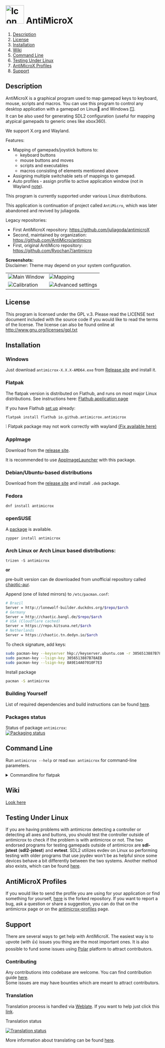 # <img src="./src/images/antimicrox.png" alt="Icon" width="60"/> AntiMicroX

1. [Description](#description)  
2. [License](#license)  
3. [Installation](#installation)
4. [Wiki](#wiki)
5. [Command Line](#command-line) 
6. [Testing Under Linux](#testing-under-linux)  
7. [AntiMicroX Profiles](#antimicrox-profiles)
8. [Support](#support)  

## Description

AntiMicroX is a graphical program used to map gamepad keys to keyboard, mouse, scripts and macros. You can use this program to control any desktop application with a gamepad on Linux🐧 and Windows 🪟.  
It can be also used for generating SDL2 configuration (useful for mapping atypical gamepads to generic ones like xbox360).

We support X.org and Wayland.

Features:

- Mapping of gamepads/joystick buttons to:
  - keyboard buttons
  - mouse buttons and moves
  - scripts and executables
  - macros consisting of elements mentioned above
- Assigning multiple switchable sets of mappings to gamepad.
- Auto profiles - assign profile to active application window (not in Wayland [note](https://github.com/AntiMicroX/antimicrox/issues/303)).

This program is currently supported under various Linux
distributions.

This application is continuation of project called `AntiMicro`, which was later abandoned and revived by juliagoda.

Legacy repositories:
- First AntiMicroX repository: https://github.com/juliagoda/antimicroX
- Second, maintained by organization: https://github.com/AntiMicro/antimicro
- First, original AntiMicro repository: https://github.com/Ryochan7/antimicro

**Screenshots:**  
Disclaimer: Theme may depend on your system configuration.

<table border="0px" >
  <tr>
    <td>
      <img src="./other/appdata/screenshots/app_light.png" alt="Main Window" />
    </td>
    <td>
      <img src="./other/appdata/screenshots/controllermapping.png" alt="Mapping" />
    </td>
  </tr>
  <tr>
    <td>
      <img src="./other/appdata/screenshots/calibration.png" alt="Calibration" />
    </td>
    <td>
    <img src="./other/appdata/screenshots/advanced.png" alt="Advanced settings" />
    </td>
  </tr>
</table>

## License

This program is licensed under the GPL v.3. Please read the LICENSE text document
included with the source code if you would like to read the terms of the license.
The license can also be found online at
http://www.gnu.org/licenses/gpl.txt

## Installation

### Windows

Just download `antimicrox-X.X.X-AMD64.exe` from [Release site](https://github.com/AntiMicroX/antimicrox/releases/latest) and install it.

### Flatpak

The flatpak version is distributed on Flathub, and runs on most major Linux distributions. See instructions here: [Flathub application page](https://flathub.org/apps/details/io.github.antimicrox.antimicrox)

If you have Flathub [set up](https://flatpak.org/setup/) already:

```bash
flatpak install flathub io.github.antimicrox.antimicrox
```

❕ Flatpak package may not work correctly with wayland [(Fix available here)](https://github.com/AntiMicroX/antimicrox/wiki/Open-uinput-error)

### AppImage

Download from the [release site](https://github.com/AntiMicroX/antimicrox/releases).

It is recommended to use [AppImageLauncher](https://github.com/TheAssassin/AppImageLauncher) with this package.

### Debian/Ubuntu-based distributions

Download from the [release site](https://github.com/AntiMicroX/antimicrox/releases) and install `.deb` package.

### Fedora

```
dnf install antimicrox
```

### openSUSE

A [package](https://software.opensuse.org/package/antimicrox) is available.

```
zypper install antimicrox
```

### Arch Linux or Arch Linux based distributions:

```
trizen -S antimicrox
```
**or**

pre-built version can de downloaded from unofficial repository called [chaotic-aur](https://lonewolf.pedrohlc.com/chaotic-aur/).

Append (one of listed mirrors) to `/etc/pacman.conf`:
```bash
# Brazil
Server = http://lonewolf-builder.duckdns.org/$repo/$arch
# Germany
Server = http://chaotic.bangl.de/$repo/$arch
# USA (Cloudflare cached)
Server = https://repo.kitsuna.net/$arch
# Netherlands
Server = https://chaotic.tn.dedyn.io/$arch
```
To check signature, add keys:
```bash
sudo pacman-key --keyserver hkp://keyserver.ubuntu.com -r 3056513887B78AEB 8A9E14A07010F7E3
sudo pacman-key --lsign-key 3056513887B78AEB
sudo pacman-key --lsign-key 8A9E14A07010F7E3
```
Install package
```bash
pacman -S antimicrox
```

### Building Yourself

List of required dependencies and build instructions can be found [here](./BUILDING.md).

### Packages status

Status of package `antimicrox`:  
[![Packaging status](https://repology.org/badge/vertical-allrepos/antimicrox.svg?columns=3&minversion=3.1)](https://repology.org/project/antimicrox/versions)

## Command Line

Run `antimicrox --help` or read `man antimicrox` for command-line parameters.

<details>
  <summary>Commandline for flatpak</summary>
  In case of flatpak package AntiMicroX can be launched with command:
  <br>
  <code>flatpak run io.github.antimicrox.antimicrox</code> instead of just <code>antimicrox</code>
  <br>
  In some cases it may be good to add alias
  <br>
  <code>alias antimicrox='flatpak run io.github.antimicrox.antimicrox'</code><br>
  fo file <code>~/.bashrc</code>
</details>

## Wiki

[Look here](https://github.com/AntiMicroX/antimicrox/wiki)

## Testing Under Linux

If you are having problems with antimicrox detecting a controller or
detecting all axes and buttons, you should test the controller outside of
antimicrox to check if the problem is with antimicrox or not. The two endorsed
programs for testing gamepads outside of antimicrox are **sdl-jstest**
(**sdl2-jstest**) and **evtest**. SDL2 utilizes evdev on Linux so performing
testing with older programs that use joydev won't be as helpful since some
devices behave a bit differently between the two systems. Another method also exists, 
which can be found [here](https://github.com/juliagoda/SDL_JoystickButtonNames).

## AntiMicroX Profiles

If you would like to send the profile you are using for your application or find something 
for yourself, [here](https://github.com/AntiMicroX/antimicrox-profiles) is the forked repository. If you want to report a bug, ask 
a question or share a suggestion, you can do that on the antimicrox page or on the
[antimicrox-profiles](https://github.com/AntiMicroX/antimicrox-profiles) page.

## Support

There are several ways to get help with AntiMicroX. The easiest way is to upvote (with 👍) issues you thing are the most important ones. It is also possible to fund some issues using [Polar](https://polar.sh) platform to attract contributors.

### Contributing

Any contributions into codebase are welcome. You can find contribution guide [here](./CONTRIBUTING.md).  
Some issues are may have bounties which are meant to attract contributors.

### Translation

Translation process is handled via [Weblate](https://weblate.org/). If you want to help just click this [link](https://hosted.weblate.org/engage/antimicrox).

Translation status

<a href="https://hosted.weblate.org/engage/antimicrox/">
<img src="https://hosted.weblate.org/widgets/antimicrox/-/gui/multi-auto.svg" alt="Translation status" />
</a>

More information about translating can be found [here](https://github.com/AntiMicroX/antimicrox/wiki/Translating-AntiMicroX).
